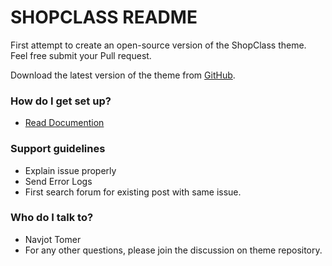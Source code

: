 # SHOPCLASS README #
First attempt to create an open-source version of the ShopClass theme.
Feel free submit your Pull request.

Download the latest version of the theme from [GitHub](https://github.com/mindstellar/shopclass/releases).

### How do I get set up? ###

* [Read Documention](http://www.tuffindia.com/docs/shopclass-osclass-docs/)

### Support guidelines ###

* Explain issue properly
* Send Error Logs
* First search forum for existing post with same issue.

### Who do I talk to? ###

* Navjot Tomer
* For any other questions, please join the discussion on theme repository.
